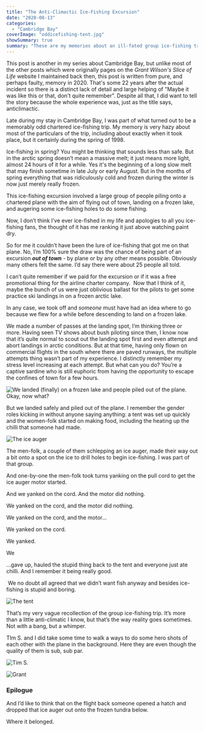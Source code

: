 ```yaml
---
title: "The Anti-Climactic Ice-Fishing Excursion"
date: "2020-08-13"
categories: 
  - "Cambridge Bay"
coverImage: "oddicefishing-tent.jpg"
showSummary: true
summary: "These are my memories about an ill-fated group ice-fishing trip by plane from Cambridge Bay to somewhere on the artic tundra. Everyone came out completely safe and unharmed, but let's just say that no fishing of any kind happened."
---
```


This post is another in my series about Cambridge Bay, but unlike most of the other posts which were originally pages on the _Grant Wilson's Slice of Life_ website I maintained back then, this post is written from pure, and perhaps faulty, memory in 2020. That's some 22 years after the actual incident so there is a distinct lack of detail and large helping of "Maybe it was like this or that, don't quite remember". Despite all that, I did want to tell the story because the whole experience was, just as the title says, anticlimactic.

Late during my stay in Cambridge Bay, I was part of what turned out to be a memorably odd chartered ice-fishing trip. My memory is very hazy about most of the particulars of the trip, including about exactly when it took place, but it certainly during the spring of 1998. 

Ice-fishing in spring? You might be thinking that sounds less than safe. But in the arctic spring doesn’t mean a massive melt; it just means more light, almost 24 hours of it for a while. Yes it's the beginning of a long slow melt that may finish sometime in late July or early August. But in the months of spring everything that was ridiculously cold and frozen during the winter is now just merely really frozen.

This ice-fishing excursion involved a large group of people piling onto a chartered plane with the aim of flying out of town, landing on a frozen lake, and augering some ice-fishing holes to do some fishing.

Now, I don’t think I’ve ever ice-fished in my life and apologies to all you ice-fishing fans, the thought of it has me ranking it just above watching paint dry.

So for me it couldn’t have been the lure of ice-fishing that got me on that plane. No, I’m 100% sure the draw was the chance of being part of an excursion **_out of town_** - by plane or by any other means possible. Obviously many others felt the same. I’d say there were about 25 people all told.

I can’t quite remember if we paid for the excursion or if it was a free promotional thing for the airline charter company.  Now that I think of it, maybe the bunch of us were just oblivious ballast for the pilots to get some practice ski landings in on a frozen arctic lake.

In any case, we took off and _someone_ must have had an idea where to go because we flew for a while before descending to land on a frozen lake. 

We made a number of passes at the landing spot, I’m thinking three or more. Having seen TV shows about bush piloting since then, I know now that it’s quite normal to scout out the landing spot first and even attempt and abort landings in arctic conditions. But at that time, having only flown on commercial flights in the south where there are paved runways, the multiple attempts thing wasn’t part of my experience. I distinctly remember my stress level increasing at each attempt. But what can you do? You’re a captive sardine who is still euphoric from having the opportunity to escape the confines of town for a few hours.

![We landed (finally) on a frozen lake and people piled out of the plane. Okay, now what?](featured-oddicefishing-plane-on-lake-2-cropped.jpeg "We landed (finally) on a frozen lake and people piled out of the plane. Okay, now what?")

But we landed safely and piled out of the plane. I remember the gender roles kicking in without anyone saying anything: a tent was set up quickly and the women-folk started on making food, including the heating up the chilli that someone had made.

![The ice auger](oddicefishing-auger.jpg "The ice auger")

The men-folk, a couple of them schlepping an ice auger, made their way out a bit onto a spot on the ice to drill holes to begin ice-fishing. I was part of that group.

And one-by-one the men-folk took turns yanking on the pull cord to get the ice auger motor started.

And we yanked on the cord. And the motor did nothing.

We yanked on the cord, and the motor did nothing.

We yanked on the cord, and the motor...

We yanked on the cord.

We yanked.

We

…gave up, hauled the stupid thing back to the tent and everyone just ate chilli. And I remember it being really good.

 We no doubt all agreed that we didn’t want fish anyway and besides ice-fishing is stupid and boring.

![The tent](oddicefishing-tent-1-1024x687.jpg "The tent")

That’s my very vague recollection of the group ice-fishing trip. It’s more than a little anti-climatic I know, but that’s the way reality goes sometimes. Not with a bang, but a whimper.

TIm S. and I did take some time to walk a ways to do some hero shots of each other with the plane in the background. Here they are even though the quality of them is sub, sub par.

![Tim S.](oddicefishing-tim.jpg "Tim S. Hero Shot")

![Grant](oddicefishing-Grant.jpg "Grant Hero Shot")

### Epilogue

And I’d like to think that on the flight back someone opened a hatch and dropped that ice auger out onto the frozen tundra below. 

Where it belonged.
